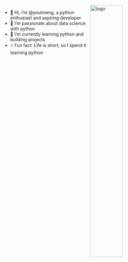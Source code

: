 <img src="https://github-readme-stats.vercel.app/api?username=youlmeng&show_icons=false&theme=shadow_green&count_private=true" alt="logo" align="right" width="45%" />

- 👋 Hi, I’m @youlmeng, a python enthusiast and aspiring developer 
- 👀 I’m passionate about data science with python 
- 🌱 I’m currently learning python and building projects 
- ⚡ Fun fact: Life is short, so I spend it learning python 
